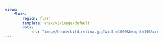 ```yaml
---
views:
    flash:
        region: flash
        template: anax/v2/image/default
        data:
            src: "image/headerbild_retina.jpg?width=1000&height=190&crop-to-fit&area=0,0,30,0"
---
```

